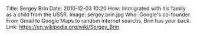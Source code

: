 Title: Sergey Brin
Date: 2010-12-03 10:20
How: Immigrated with his family as a child from the USSR.
Image: sergey.brin.jpg
Who: Google's co-founder. From Gmail to Google Maps to random internet searchs, Brin has your back.
Link: https://en.wikipedia.org/wiki/Sergey_Brin